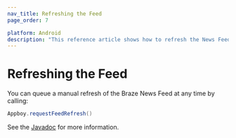 ```yaml
---
nav_title: Refreshing the Feed
page_order: 7

platform: Android
description: "This reference article shows how to refresh the News Feed in your Android application."
---
```


# Refreshing the Feed

You can queue a manual refresh of the Braze News Feed at any time by calling:

```java
Appboy.requestFeedRefresh()
```

See the [Javadoc][16] for more information.


[16]: https://appboy.github.io/appboy-android-sdk/javadocs/com/appboy/Appboy.html#requestFeedRefresh()
